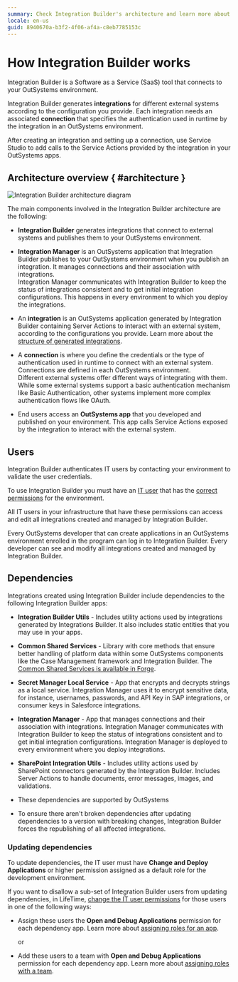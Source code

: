 ```yaml
---
summary: Check Integration Builder's architecture and learn more about its main components.
locale: en-us
guid: 8940670a-b3f2-4f06-af4a-c8eb7785153c
---
```


# How Integration Builder works

Integration Builder is a Software as a Service (SaaS) tool that connects to your OutSystems environment.

Integration Builder generates **integrations** for different external systems according to the configuration you provide. Each integration needs an associated **connection** that specifies the authentication used in runtime by the integration in an OutSystems environment.

After creating an integration and setting up a connection, use Service Studio to add calls to the Service Actions provided by the integration in your OutSystems apps.

## Architecture overview { #architecture }

![Integration Builder architecture diagram](images/architecture-diag.png?width=800)

The main components involved in the Integration Builder architecture are the following:

* **Integration Builder** generates integrations that connect to external systems and publishes them to your OutSystems environment.

* **Integration Manager** is an OutSystems application that Integration Builder publishes to your OutSystems environment when you publish an integration. It manages connections and their association with integrations.  
    Integration Manager communicates with Integration Builder to keep the status of integrations consistent and to get initial integration configurations. This happens in every environment to which you deploy the integrations.

* An **integration** is an OutSystems application generated by Integration Builder containing Server Actions to interact with an external system, according to the configurations you provide. Learn more about the [structure of generated integrations](structure.md).

* A **connection** is where you define the credentials or the type of authentication used in runtime to connect with an external system. Connections are defined in each OutSystems environment.  
    Different external systems offer different ways of integrating with them. While some external systems support a basic authentication mechanism like Basic Authentication, other systems implement more complex authentication flows like OAuth.  

* End users access an **OutSystems app** that you developed and published on your environment. This app calls Service Actions exposed by the integration to interact with the external system.

## Users

Integration Builder authenticates IT users by contacting your environment to validate the user credentials.

To use Integration Builder you must have an [IT user](../../managing-the-applications-lifecycle/manage-it-teams/intro.md) that has the [correct permissions](set-up.md#prerequisites) for the environment.

All IT users in your infrastructure that have these permissions can access and edit all integrations created and managed by Integration Builder.

Every OutSystems developer that can create applications in an OutSystems environment enrolled in the  program can log in to Integration Builder. Every developer can see and modify all integrations created and managed by Integration Builder.

## Dependencies

Integrations created using Integration Builder include dependencies to the following Integration Builder apps:

* **Integration Builder Utils** - Includes utility actions used by integrations generated by Integrations Builder. It also includes static entities that you may use in your apps. 

* **Common Shared Services** - Library with core methods that ensure better handling of platform data within some OutSystems components like the Case Management framework and Integration Builder. The [Common Shared Services is available in Forge](https://www.outsystems.com/forge/component-overview/9955/common-shared-services).

* **Secret Manager Local Service** - App that encrypts and decrypts strings as a local service. Integration Manager uses it to encrypt sensitive data, for instance, usernames, passwords, and API Key in SAP integrations, or consumer keys in Salesforce integrations.

* **Integration Manager** - App that manages connections and their association with integrations. Integration Manager communicates with Integration Builder to keep the status of integrations consistent and to get initial integration configurations. Integration Manager is deployed to every environment where you deploy integrations.

* **SharePoint Integration Utils** -  Includes utility actions used by SharePoint connectors generated by the Integration Builder. Includes Server Actions to handle documents, error messages, images, and validations.

<div class="warning" markdown="1"> 

* These dependencies are supported by OutSystems

* To ensure there aren't broken dependencies after updating dependencies to a version with breaking changes, Integration Builder forces the republishing of all affected integrations.

</div>

### Updating dependencies

To update dependencies, the IT user must have **Change and Deploy Applications** or higher permission assigned as a default role for the development environment.

<div class="info" markdown="1">

If you want to disallow a sub-set of Integration Builder users from updating dependencies, in LifeTime, [change the IT user permissions](../../managing-the-applications-lifecycle/manage-it-teams/about-permission-levels.md) for those users in one of the following ways:

* Assign these users the **Open and Debug Applications** permission for each dependency app. Learn more about [assigning roles for an app](../../managing-the-applications-lifecycle/manage-it-teams/about-permission-levels.md#role-assigned-to-users-for-a-specific-application).

    or 

* Add these users to a team with **Open and Debug Applications** permission for each dependency app. Learn more about [assigning roles with a team](../../managing-the-applications-lifecycle/manage-it-teams/about-permission-levels.md#role-assigned-to-users-for-a-team).

</div>
